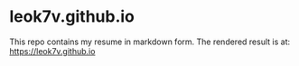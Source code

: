 # leok7v.github.io

This repo contains my resume in markdown form. The rendered result is at:
https://leok7v.github.io

